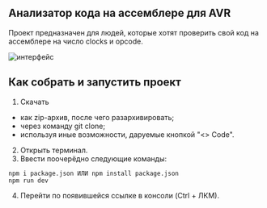 ## Анализатор кода на ассемблере для AVR

Проект предназначен для людей, которые хотят проверить свой код на ассемблере на число clocks и opcode.

![интерфейс](http://d.zaix.ru/xoRo.jpg)

## Как собрать и запустить проект

1. Скачать
- как zip-архив, после чего разархивировать;
- через команду git clone; 
- используя иные возможности, даруемые кнопкой "<> Code".
2. Открыть терминал.
3. Ввести поочерёдно следующие команды:
```
npm i package.json ИЛИ npm install package.json
npm run dev
```
4. Перейти по появившейся ссылке в консоли (Ctrl + ЛКМ).
